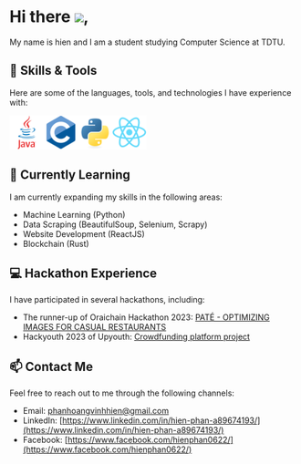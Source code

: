# Hi there <img src="https://raw.githubusercontent.com/MartinHeinz/MartinHeinz/master/wave.gif" width="30px">,

My name is hien and I am a student studying Computer Science at TDTU. 

## 🔧 Skills & Tools
Here are some of the languages, tools, and technologies I have experience with:

<img src="https://github.com/devicons/devicon/blob/master/icons/java/java-original-wordmark.svg" alt="Java Logo" width="60" height="60"/><img src="https://github.com/devicons/devicon/blob/master/icons/c/c-original.svg" alt="C Logo" width="60" height="60"/><img src="https://github.com/devicons/devicon/blob/master/icons/python/python-original.svg" alt="python Logo" width="60" height="60"/><img src="https://github.com/devicons/devicon/blob/master/icons/react/react-original.svg" alt="react Logo" width="60" height="60"/>

## 🌱 Currently Learning

I am currently expanding my skills in the following areas:

- Machine Learning (Python)
- Data Scraping (BeautifulSoup, Selenium, Scrapy)
- Website Development (ReactJS)
- Blockchain (Rust)

## 💻 Hackathon Experience

I have participated in several hackathons, including:
- The runner-up of Oraichain Hackathon 2023: [PATÉ - OPTIMIZING IMAGES FOR CASUAL RESTAURANTS](https://hackathon.orai.io/library/64632baf5f9bcdcca831e62c/) 
- Hackyouth 2023 of Upyouth: [Crowdfunding platform project](https://drive.google.com/file/d/14pMH5bkqkFryjkJGglyVBBwOhqMGz9ot/view)
 
## 📫 Contact Me

Feel free to reach out to me through the following channels:

- Email: [phanhoangvinhhien@gmail.com](mailto:phanhoangvinhhien@gmail.com)
- LinkedIn: [https://www.linkedin.com/in/hien-phan-a89674193/](https://www.linkedin.com/in/hien-phan-a89674193/)
- Facebook: [https://www.facebook.com/hienphan0622/](https://www.facebook.com/hienphan0622/)



 

<!--
**hien-p/hien-p** is a ✨ _special_ ✨ repository because its `README.md` (this file) appears on your GitHub profile.

Here are some ideas to get you started:

- 🔭 I’m currently working on ...
- 🌱 I’m currently learning ...
- 👯 I’m looking to collaborate on ...
- 🤔 I’m looking for help with ...
- 💬 Ask me about ...
- 📫 How to reach me: ...
- 😄 Pronouns: ...
- ⚡ Fun fact: ...
-->
